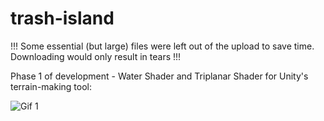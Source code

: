 # trash-island

!!! Some essential (but large) files were left out of the upload to save time. Downloading would only result in tears !!!

Phase 1 of development - Water Shader and Triplanar Shader for Unity's terrain-making tool:

![Gif 1](./GIFs/trash0.gif)
